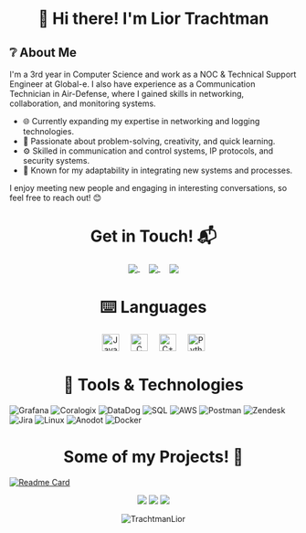 <div align="center">
  <h1>👋 Hi there! I'm Lior Trachtman</h1>
</div>

## ❔ About Me
I'm a 3rd year in Computer Science and work as a NOC & Technical Support Engineer at Global-e. I also have experience as a Communication Technician in Air-Defense, where I gained skills in networking, collaboration, and monitoring systems.

- 🌐 Currently expanding my expertise in networking and logging technologies.
- 🧩 Passionate about problem-solving, creativity, and quick learning.
- ⚙️ Skilled in communication and control systems, IP protocols, and security systems.
- 💫 Known for my adaptability in integrating new systems and processes.
  
I enjoy meeting new people and engaging in interesting conversations, so feel free to reach out! 😊

<h1 align="center">Get in Touch! 📬</h1>

<p align="center">
  <a href="https://www.linkedin.com/in/lior-trachtman" target="blank">
    <img align="center" src="https://img.shields.io/badge/Lior_Trachtman-0077B5?style=for-the-badge&logo=linkedin&logoColor=white" />
  </a>
  &nbsp;&nbsp;&nbsp;
  <a href="mailto:lior.trachtman@gmail.com" target="blank">
    <img align="center" src="https://img.shields.io/badge/lior.trachtman@gmail.com-D14836?style=for-the-badge&logo=gmail&logoColor=white" />
  </a>
  &nbsp;&nbsp;&nbsp;
  <a href="https://www.github.com/TrachtmanLior" target="blank">
    <img align="center" src="https://img.shields.io/badge/TrachtmanLior-100000?style=for-the-badge&logo=github&logoColor=white" />
  </a>
</p>

<h1 align="center">⌨️ Languages</h1>
<div align="center">
  <img src="https://cdn.jsdelivr.net/gh/devicons/devicon/icons/java/java-original.svg" height="30" alt="Java" />
  <img width="12" />
  <img src="https://cdn.jsdelivr.net/gh/devicons/devicon/icons/c/c-original.svg" height="30" alt="C" />
  <img width="12" />
  <img src="https://cdn.jsdelivr.net/gh/devicons/devicon/icons/cplusplus/cplusplus-original.svg" height="30" alt="C++" />
  <img width="12" />
  <img src="https://cdn.jsdelivr.net/gh/devicons/devicon/icons/python/python-original.svg" height="30" alt="Python" />
</div>

<h1 align="center">🔧 Tools & Technologies</h1>

![Grafana](https://img.shields.io/badge/Grafana-FFD43B?style=for-the-badge&logo=grafana&logoColor=white&color=orange)
![Coralogix](https://img.shields.io/badge/Coralogix-FFD43B?style=for-the-badge&logo=coralogix&logoColor=white&color=green)
![DataDog](https://img.shields.io/badge/DataDog-FFD43B?style=for-the-badge&logo=datadog&logoColor=white&color=purple)
![SQL](https://img.shields.io/badge/SQL-FFD43B?style=for-the-badge&logo=microsoftsqlserver&logoColor=white&color=red)
![AWS](https://img.shields.io/badge/AWS-FFD43B?style=for-the-badge&logo=amazonaws&logoColor=white&color=black)
![Postman](https://img.shields.io/badge/Postman-FFD43B?style=for-the-badge&logo=postman&logoColor=white&color=orange)
![Zendesk](https://img.shields.io/badge/Zendesk-FFD43B?style=for-the-badge&logo=zendesk&logoColor=white&color=blue)
![Jira](https://img.shields.io/badge/Jira-FFD43B?style=for-the-badge&logo=jira&logoColor=white&color=blue)
![Linux](https://img.shields.io/badge/Linux-FFD43B?style=for-the-badge&logo=linux&logoColor=black&color=yellow)
![Anodot](https://img.shields.io/badge/Anodot-FFD43B?style=for-the-badge&logo=anodot&logoColor=white&color=teal)
![Docker](https://img.shields.io/badge/Docker-FFD43B?style=for-the-badge&logo=docker&logoColor=white&color=blue)


<h1 align="center">Some of my Projects! 🎨</h1>

[![Readme Card](https://github-readme-stats.vercel.app/api/pin/?username=TrachtmanLior&repo=Computer-Networking-Ex3&show_owner=true)](https://github.com/TrachtmanLior/Computer-Networking-Ex3)
  
<div align="center">

  ![](http://github-profile-summary-cards.vercel.app/api/cards/repos-per-language?username=TrachtmanLior&theme=nord_dark)
  ![](http://github-profile-summary-cards.vercel.app/api/cards/stats?username=TrachtmanLior&theme=nord_dark)
  ![](http://github-profile-summary-cards.vercel.app/api/cards/profile-details?username=TrachtmanLior&theme=nord_dark)

  <p>
    <img src="https://komarev.com/ghpvc/?username=TrachtmanLior&label=Profile%20views&color=0e75b6&style=flat" alt="TrachtmanLior" />
  </p>

</div>

